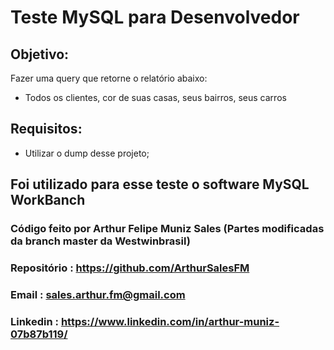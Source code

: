# Teste MySQL para Desenvolvedor



## Objetivo:
Fazer uma query que retorne o relatório abaixo:
- Todos os clientes, cor de suas casas, seus bairros, seus carros

## Requisitos:
- Utilizar o dump desse projeto;

## Foi utilizado para esse teste o software MySQL WorkBanch 
### Código feito por Arthur Felipe Muniz Sales (Partes modificadas da branch master da Westwinbrasil)
### Repositório : https://github.com/ArthurSalesFM
### Email : sales.arthur.fm@gmail.com
### Linkedin : https://www.linkedin.com/in/arthur-muniz-07b87b119/
